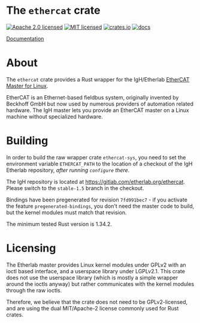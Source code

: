 # The `ethercat` crate

[![Apache 2.0 licensed](https://img.shields.io/badge/license-Apache2.0-blue.svg)](./LICENSE-APACHE)
[![MIT licensed](https://img.shields.io/badge/license-MIT-blue.svg)](./LICENSE-MIT)
[![crates.io](http://meritbadge.herokuapp.com/ethercat)](https://crates.io/crates/ethercat)
[![docs](https://docs.rs/ethercat/badge.svg)](https://docs.rs/ethercat)

[Documentation](https://docs.rs/crate/ethercat/)

# About

The `ethercat` crate provides a Rust wrapper for the IgH/Etherlab
[EtherCAT Master for Linux](https://etherlab.org/en/ethercat/).

EtherCAT is an Ethernet-based fieldbus system, originally invented by Beckhoff
GmbH but now used by numerous providers of automation related hardware.
The IgH master lets you provide an EtherCAT master on a Linux machine without
specialized hardware.

# Building

In order to build the raw wrapper crate `ethercat-sys`, you need to set the
environment variable `ETHERCAT_PATH` to the location of a checkout of the IgH
Etherlab repository, *after running `configure` there*.

The IgH repository is located at <https://gitlab.com/etherlab.org/ethercat>.
Please switch to the ``stable-1.5`` branch in the checkout.

Bindings have been pregenerated for revision `7fd991bec7` - if you activate the
feature `pregenerated-bindings`, you don't need the master code to build, but
the kernel modules must match that revision.

The minimum tested Rust version is 1.34.2.

# Licensing

The Etherlab master provides Linux kernel modules under GPLv2 with an ioctl
based interface, and a userspace library under LGPLv2.1.  This crate does
not use the userspace library (which is mostly a simple wrapper around the
ioctls anyway) but rather communicates with the kernel modules through the
raw ioctls.

Therefore, we believe that the crate does not need to be GPLv2-licensed, and
are using the dual MIT/Apache-2 license commonly used for Rust crates.
